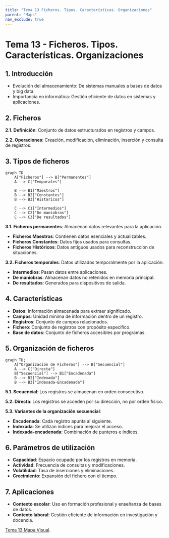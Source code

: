 ```yaml
---
title: "Tema 13 Ficheros. Tipos. Características. Organizaciones"
parent: "Maps"
nav_exclude: true
---
```


# Tema 13 - Ficheros. Tipos. Características. Organizaciones

## 1. Introducción
- Evolución del almacenamiento: De sistemas manuales a bases de datos y big data.
- Importancia en informática: Gestión eficiente de datos en sistemas y aplicaciones.

## 2. Ficheros
**2.1. Definición**: Conjunto de datos estructurados en registros y campos.

**2.2. Operaciones**: Creación, modificación, eliminación, inserción y consulta de registros.

## 3. Tipos de ficheros

```mermaid
graph TD
    A["Ficheros"] --> B["Permanentes"]
    A --> C["Temporales"]

    B --> B1["Maestros"]
    B --> B2["Constantes"]
    B --> B3["Historicos"]

    C --> C1["Intermedios"]
    C --> C2["De maniobras"]
    C --> C3["De resultados"]

```

**3.1. Ficheros permanentes**: Almacenan datos relevantes para la aplicación.
   - **Ficheros Maestros**: Contienen datos esenciales y actualizables.
   - **Ficheros Constantes**: Datos fijos usados para consultas.
   - **Ficheros Históricos**: Datos antiguos usados para reconstrucción de situaciones.

**3.2. Ficheros temporales**: Datos utilizados temporalmente por la aplicación.
   - **Intermedios**: Pasan datos entre aplicaciones.
   - **De maniobras**: Almacenan datos no retenidos en memoria principal.
   - **De resultados**: Generados para dispositivos de salida.

## 4. Características
- **Datos**: Información almacenada para extraer significado.
- **Campos**: Unidad mínima de información dentro de un registro.
- **Registros**: Conjunto de campos relacionados.
- **Fichero**: Conjunto de registros con propósito específico.
- **Base de datos**: Conjunto de ficheros accesibles por programas.

## 5. Organización de ficheros


```mermaid
graph TD;
    A["Organización de Ficheros"] --> B["Secuencial"]
    A --> C["Directa"]
    B["Secuencial"] --> B1["Encadenada"]
    B --> B2["Indexada"]
    B --> B3["Indexada-Encadenada"]
```
**5.1. Secuencial**: Los registros se almacenan en orden consecutivo.

**5.2. Directa**: Los registros se acceden por su dirección, no por orden físico.

**5.3. Variantes de la organización secuencial**:
   - **Encadenada**: Cada registro apunta al siguiente.
   - **Indexada**: Se utilizan índices para mejorar el acceso.
   - **Indexada-encadenada**: Combinación de punteros e índices.

## 6. Parámetros de utilización
- **Capacidad**: Espacio ocupado por los registros en memoria.
- **Actividad**: Frecuencia de consultas y modificaciones.
- **Volatilidad**: Tasa de inserciones y eliminaciones.
- **Crecimiento**: Expansión del fichero con el tiempo.

## 7. Aplicaciones
- **Contexto escolar**: Uso en formación profesional y enseñanza de bases de datos.
- **Contexto laboral**: Gestión eficiente de información en investigación y docencia.


[Tema 13 Mapa Visual](tema13map.html).


